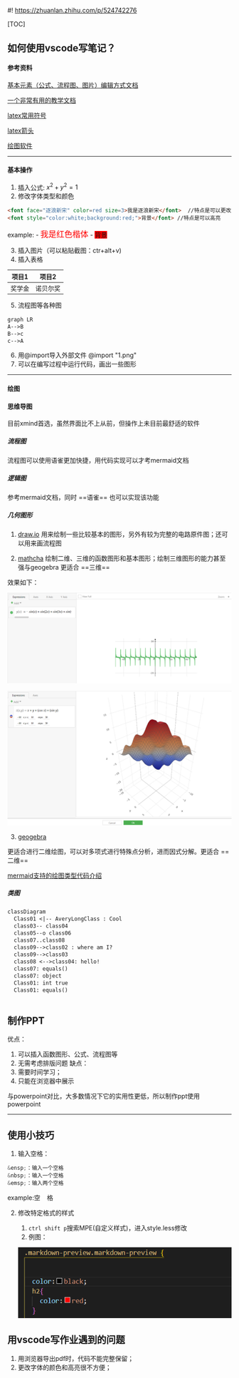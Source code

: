 #! https://zhuanlan.zhihu.com/p/524742276

[TOC]
## 如何使用vscode写笔记？

#### 参考资料

 [基本元素（公式、流程图、图片）编辑方式文档](https://shd101wyy.github.io/markdown-preview-enhanced/#/zh-cn/diagrams?id=flow-charts)

 [一个非常有用的教学文档](https://orangex4.cool/post/notes-in-markdown/#%E4%BF%AE%E6%94%B9%E9%A2%84%E8%A7%88%E7%AA%97%E5%8F%A3%E8%83%8C%E6%99%AF-%E9%80%89%E5%81%9A)
 
 [latex常用符号](https://blog.csdn.net/ViatorSun/article/details/82826664?ops_request_misc=%257B%2522request%255Fid%2522%253A%2522162306595616780261931583%2522%252C%2522scm%2522%253A%252220140713.130102334..%2522%257D&request_id=162306595616780261931583&biz_id=0&utm_medium=distribute.pc_search_result.none-task-blog-2~all~top_positive~default-1-82826664.pc_search_result_before_js&utm_term=latex&spm=1018.2226.3001.4187)
 
 [latex箭头](https://blog.csdn.net/Artoria_QZH/article/details/103310704)

 [绘图软件](https://zhuanlan.zhihu.com/p/496086808)

---
#### 基本操作
 1. 插入公式: $x^2+y^2=1$
 2. 修改字体类型和颜色
   ```markdown
  <font face="逐浪新宋" color=red size=3>我是逐浪新宋</font>  //特点是可以更改大小
  <font style="color:white;background:red;">背景</font> //特点是可以高亮
   ```
   example: 
    - <font face="楷体" color=red size=4>我是红色楷体</font>
    - <font style="face:'楷体'；color:white;background:red;">背景</font>

 3. 插入图片（可以粘贴截图：ctr+alt+v)
 4. 插入表格
   
  |项目1|项目2|
  |-|-|
  |奖学金|诺贝尔奖|

 5. 流程图等各种图
   ```mermaid
   graph LR
   A-->B
   B-->c
   c-->A
   ```
 6. 用@import导入外部文件
      @import "1.png"
1. 可以在编写过程中运行代码，画出一些图形
---


#### 绘图
#### 思维导图 

目前xmind首选，虽然界面比不上从前，但操作上未目前最舒适的软件

##### 流程图
流程图可以使用语雀更加快捷，用代码实现可以才考mermaid文档

##### 逻辑图
参考mermaid文档，同时 ==语雀== 也可以实现该功能

##### 几何图形
1. [draw.io](https://app.diagrams.net/)
用来绘制一些比较基本的图形，另外有较为完整的电路原件图；还可以用来画流程图

2. [mathcha](https://www.mathcha.io/editor)
绘制二维、三维的函数图形和基本图形；绘制三维图形的能力甚至强与geogebra
更适合 ==三维==

效果如下：

![](images/2022-06-05-22-19-53.png)

![](images/2022-06-05-22-20-38.png)

3. [geogebra](https://www.geogebra.org/)

更适合进行二维绘图，可以对多项式进行特殊点分析，进而因式分解。更适合 ==二维==





[mermaid支持的绘图类型代码介绍](https://mermaid-js.github.io/mermaid/#/)
##### 类图


```mermaid
classDiagram 
  Class01 <|-- AveryLongClass : Cool
  class03-- class04
  class05--o class06
  class07..class08
  class09-->class02 : where am I?
  class09-->class03
  class08 <-->class04: hello!
  class07: equals()
  class07: object
  Class01: int true
  Class01: equals()
  
```

## 制作PPT
优点：
1. 可以插入函数图形、公式、流程图等
2. 无需考虑排版问题
缺点：
1. 需要时间学习；
2. 只能在浏览器中展示
   

与powerpoint对比，大多数情况下它的实用性更低，所以制作ppt使用powerpoint

---

## 使用小技巧
1. 输入空格：
  ```c
  &ensp;：输入一个空格
  &nbsp;：输入一个空格
  &emsp;：输入两个空格
  ```
  example:空 &ensp; 格

2. 修改特定格式的样式
   1. `ctrl shift p`搜索MPE(自定义样式)，进入style.less修改
   2. 例图：

    ![](images/2022-06-01-20-02-13.png)


## 用vscode写作业遇到的问题
1. 用浏览器导出pdf时，代码不能完整保留；
2. 更改字体的颜色和高亮很不方便；
